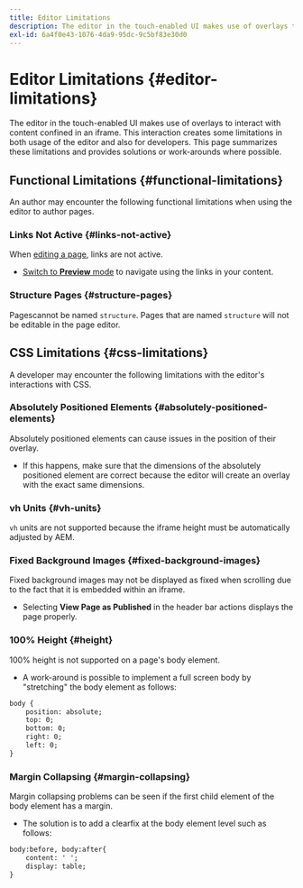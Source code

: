 ```yaml
---
title: Editor Limitations
description: The editor in the touch-enabled UI makes use of overlays to interact with content confined in an iframe. This interaction creates some limitations in both usage of the editor and also for developers.
exl-id: 6a4f0e43-1076-4da9-95dc-9c5bf83e30d0
---
```

# Editor Limitations {#editor-limitations}

The editor in the touch-enabled UI makes use of overlays to interact with content confined in an iframe. This interaction creates some limitations in both usage of the editor and also for developers. This page summarizes these limitations and provides solutions or work-arounds where possible.

## Functional Limitations {#functional-limitations}

An author may encounter the following functional limitations when using the editor to author pages.

### Links Not Active {#links-not-active}

When [editing a page](/help/sites-cloud/authoring/fundamentals/editing-content.md), links are not active.

* [Switch to **Preview** mode](/help/sites-cloud/authoring/fundamentals/editing-content.md#preview-mode) to navigate using the links in your content.

### Structure Pages {#structure-pages}

Pagescannot be named `structure`. Pages that are named `structure` will not be editable in the page editor.

## CSS Limitations {#css-limitations}

A developer may encounter the following limitations with the editor's interactions with CSS.

### Absolutely Positioned Elements {#absolutely-positioned-elements}

Absolutely positioned elements can cause issues in the position of their overlay.

* If this happens, make sure that the dimensions of the absolutely positioned element are correct because the editor will create an overlay with the exact same dimensions.

### vh Units {#vh-units}

`vh` units are not supported because the iframe height must be automatically adjusted by AEM.

### Fixed Background Images {#fixed-background-images}

Fixed background images may not be displayed as fixed when scrolling due to the fact that it is embedded within an iframe.

* Selecting **View Page as Published** in the header bar actions displays the page properly.

### 100% Height {#height}

100% height is not supported on a page's body element.

* A work-around is possible to implement a full screen body by "stretching" the body element as follows:

```xml
body {
    position: absolute;
    top: 0;
    bottom: 0;
    right: 0;
    left: 0;
}
```

### Margin Collapsing {#margin-collapsing}

Margin collapsing problems can be seen if the first child element of the body element has a margin.

* The solution is to add a clearfix at the body element level such as follows:

```xml
body:before, body:after{
    content: ' ';
    display: table;
}
```
